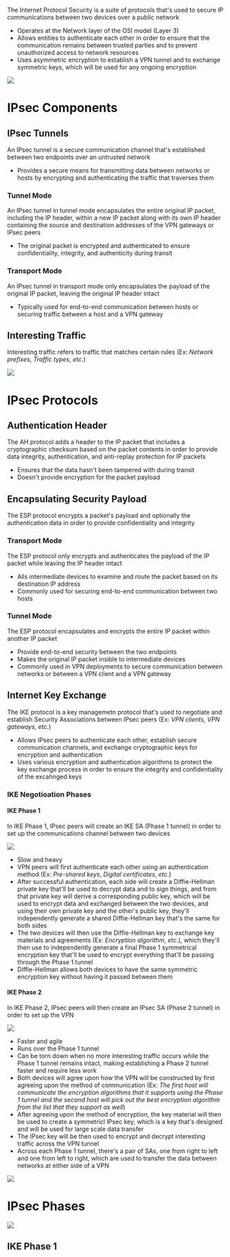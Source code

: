 The Internet Protocol Security is a suite of protocols that's used to secure IP communications between two devices over a public network

* Operates at the Network layer of the OSI model (Layer 3)
* Allows entities to authenticate each other in order to ensure that the communication remains between trusted parties and to prevent unauthorized access to network resources
* Uses asymmetric encryption to establish a VPN tunnel and to exchange symmetric keys, which will be used for any ongoing encryption

![](https://github.com/JonmarCorpuz/SecondBrain/blob/main/Assets/Whitespace.png)

# IPsec Components

## IPsec Tunnels

An IPsec tunnel is a secure communication channel that's established between two endpoints over an untrusted network

* Provides a secure means for transmitting data between networks or hosts by encrypting and authenticating the traffic that traverses them

### Tunnel Mode

An IPsec tunnel in tunnel mode encapsulates the entire original IP packet, including the IP header, within a new IP packet along with its own IP header containing the source and destination addresses of the VPN gateways or IPsec peers

* The original packet is encrypted and authenticated to ensure confidentiality, integrity, and authenticity during transit

### Transport Mode

An IPsec tunnel in transport mode only encapsulates the payload of the original IP packet, leaving the original IP header intact

* Typically used for end-to-end communication between hosts or securing traffic between a host and a VPN gateway

## Interesting Traffic

Interesting traffic refers to traffic that matches certain rules (Ex: *Network prefixes*, *Traffic types*, *etc.*)

![](https://github.com/JonmarCorpuz/SecondBrain/blob/main/Assets/Whitespace.png)

# IPsec Protocols

## Authentication Header

The AH protocol adds a header to the IP packet that includes a cryptographic checksum based on the packet contents in order to provide data integrity, authentication, and anti-replay protection for IP packets

* Ensures that the data hasn't been tampered with during transit
* Doesn't provide encryption for the packet payload

## Encapsulating Security Payload

The ESP protocol encrypts a packet's payload and optionally the authentication data in order to provide confidentiality and integrity

### Transport Mode

The ESP protocol only encrypts and authenticates the payload of the IP packet while leaving the IP header intact

* Alls intermediate devices to examine and route the packet based on its destination IP address
* Commonly used for securing end-to-end communication between two hosts

### Tunnel Mode

The ESP protocol encapsulates and encrypts the entire IP packet within another IP packet

* Provide end-to-end security between the two endpoints
* Makes the original IP packet insible to intermediate devices
* Commonly used in VPN deployments to secure communication between networks or between a VPN client and a VPN gateway

## Internet Key Exchange

The IKE protocol is a key managemetn protocol that's used to negotiate and establish Security Associations between IPsec peers (Ex: *VPN clients*, *VPN gateways*, *etc.*)

* Allows IPsec peers to authenticate each other, establish secure communication channels, and exchange cryptographic keys for encryption and authentication
* Uses various encryption and authentication algorithms to protect the key exchange process in order to ensure the integrity and confidentiality of the excahnged keys

### IKE Negotioation Phases

#### IKE Phase 1 

In IKE Phase 1, IPsec peers will create an IKE SA (Phase 1 tunnel) in order to set up the communications channel between two devices

![](https://github.com/JonmarCorpuz/SecondBrain/blob/main/Assets/dfdgsgdgsgdsgddddfsdfdsfdsfdasfsadf.png)

* Slow and heavy
* VPN peers will first authenticate each other using an authentication method (Ex: *Pre-shared keys*, *Digital certificates*, *etc.*)
* After successful authentication, each side will create a Diffie-Hellman private key that'll be used to decrypt data and to sign things, and from that private key will derive a corresponding public key, which will be used to encrypt data and exchanged between the two devices, and using their own private key and the other's public key, they'll independently generate a shared Diffie-Hellman key that's the same for both sides
* The two devices will then use the Diffie-Hellman key to exchange key materials and agreements (Ex: *Encryption algorithm*, *etc.*), which they'll then use to independently generate a final Phase 1 symmetrical encryption key that'll be used to encrypt everything that'll be passing through the Phase 1 tunnel
* Diffie-Hellman allows both devices to have the same symmetric encryption key without having it passed between them

#### IKE Phase 2 

In IKE Phase 2, IPsec peers will then create an IPsec SA (Phase 2 tunnel) in order to set up the VPN

![](https://github.com/JonmarCorpuz/SecondBrain/blob/main/Assets/hfghdfggjhdfhvhrdgsdgursdhrejftjhtjt.png)

* Faster and agile
* Runs over the Phase 1 tunnel
* Can be torn down when no more interesting traffic occurs while the Phase 1 tunnel remains intact, making establishing a Phase 2 tunnel faster and require less work
* Both devices will agree upon how the VPN will be constructed by first agreeing upon the method of communication (Ex: *The first host will communicate the encryption algorithms that it supports using the Phase 1 tunnel and the second host will pick out the best encryption algorithm from the list that they support as well*)
* After agreeing upon the method of encryption, the key material will then be used to create a symmetricl IPsec key, which is a key that's designed and will be used for large scale data transfer
* The IPsec key will be then used to encrypt and decrypt interesting traffic across the VPN tunnel
* Across each Phase 1 tunnel, there's a pair of SAs, one from right to left and one from left to right, which are used to transfer the data between networks at either side of a VPN

![](https://github.com/JonmarCorpuz/SecondBrain/blob/main/Assets/Whitespace.png)

# IPsec Phases

![](https://github.com/JonmarCorpuz/SecondBrain/blob/main/Assets/dfghfhdfhddfhgsdgsdgewggwer.gif)

## IKE Phase 1
